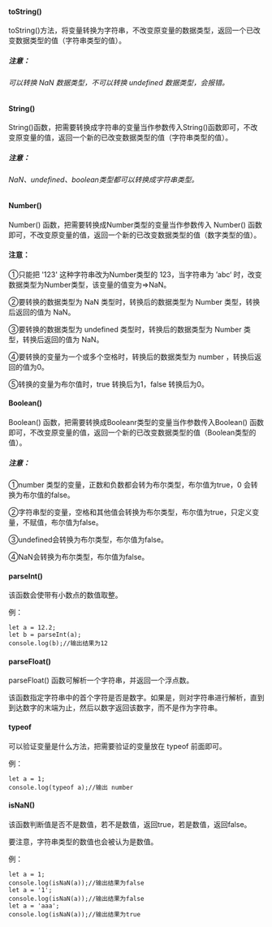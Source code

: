 #### toString()

toString()方法，将变量转换为字符串，不改变原变量的数据类型，返回一个已改变数据类型的值（字符串类型的值）。

##### 注意：

###### 可以转换 NaN 数据类型，不可以转换 undefined 数据类型，会报错。

#### String()

String()函数，把需要转换成字符串的变量当作参数传入String()函数即可，不改变原变量的值，返回一个新的已改变数据类型的值（字符串类型的值）。

##### 注意：

###### NaN、undefined、boolean类型都可以转换成字符串类型。



#### Number()

Number() 函数，把需要转换成Number类型的变量当作参数传入 Number() 函数即可，不改变原变量的值，返回一个新的已改变数据类型的值（数字类型的值）。

#### 注意：

①只能把 '123' 这种字符串改为Number类型的  123，当字符串为 ’abc‘  时，改变数据类型为Number类型，该变量的值变为=>NaN。

②要转换的数据类型为 NaN  类型时，转换后的数据类型为  Number 类型，转换后返回的值为 NaN。

③要转换的数据类型为 undefined  类型时，转换后的数据类型为  Number 类型，转换后返回的值为 NaN。

④要转换的变量为一个或多个空格时，转换后的数据类型为 number ，转换后返回的值为0。

⑤转换的变量为布尔值时，true 转换后为1，false 转换后为0。



#### Boolean()

Boolean() 函数，把需要转换成Booleanr类型的变量当作参数传入Boolean() 函数即可，不改变原变量的值，返回一个新的已改变数据类型的值（Boolean类型的值）。

##### 注意：

①number 类型的变量，正数和负数都会转为布尔类型，布尔值为true，0 会转换为布尔值的false。

②字符串型的变量，空格和其他值会转换为布尔类型，布尔值为true，只定义变量，不赋值，布尔值为false。

③undefined会转换为布尔类型，布尔值为false。

④NaN会转换为布尔类型，布尔值为false。



#### parseInt()

该函数会使带有小数点的数值取整。

例：

```
let a = 12.2;
let b = parseInt(a);
console.log(b);//输出结果为12
```



#### parseFloat()

parseFloat() 函数可解析一个字符串，并返回一个浮点数。

该函数指定字符串中的首个字符是否是数字。如果是，则对字符串进行解析，直到到达数字的末端为止，然后以数字返回该数字，而不是作为字符串。



#### typeof

可以验证变量是什么方法，把需要验证的变量放在 typeof 前面即可。

例：

```
let a = 1;
console.log(typeof a);//输出 number
```

#### isNaN()

该函数判断值是否不是数值，若不是数值，返回true，若是数值，返回false。

要注意，字符串类型的数值也会被认为是数值。

例：

```
let a = 1;
console.log(isNaN(a));//输出结果为false
let a = '1';
console.log(isNaN(a));//输出结果为false
let a = 'aaa';
console.log(isNaN(a));//输出结果为true
```

